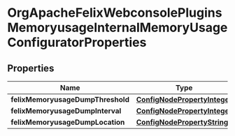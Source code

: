 

# OrgApacheFelixWebconsolePluginsMemoryusageInternalMemoryUsageConfiguratorProperties

## Properties

Name | Type | Description | Notes
------------ | ------------- | ------------- | -------------
**felixMemoryusageDumpThreshold** | [**ConfigNodePropertyInteger**](ConfigNodePropertyInteger.md) |  |  [optional]
**felixMemoryusageDumpInterval** | [**ConfigNodePropertyInteger**](ConfigNodePropertyInteger.md) |  |  [optional]
**felixMemoryusageDumpLocation** | [**ConfigNodePropertyString**](ConfigNodePropertyString.md) |  |  [optional]



